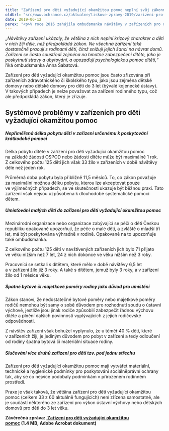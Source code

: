 ```yaml
---
title: "Zařízení pro děti vyžadující okamžitou pomoc neplní svůj zákonný účel"
oldUrl: "src/www.ochrance.cz/aktualne/tiskove-zpravy-2019/zarizeni-pro-deti-vyzadujici-okamzitou-pomoc-neplni-svuj-zakonny-ucel"
date: 2019-06-12
perex: "<p>V roce 2016 zahájila ombudsmanka návštěvy v zařízeních pro děti vyžadující okamžitou pomoc. Jedním z cílů bylo zjistit, jak vypadá krizová pomoc dětem a jejich rodinám. V čem pomoc spočívá a jak je úspěšná. Tato zařízení vznikla v roce 1999 a měla sloužit jako krizová zařízení pro děti, které se ocitly bez jakékoliv péče nebo byly jinak vážně ohroženy. Těm měla zařízení poskytnout péči po dobu nezbytnou, než se najde jiné a dlouhodobé řešení. Jak se však ukázalo po návštěvě jedenácti zařízení v průběhu tří let, současná praxe se od původního záměru značně posunula. V současnosti je v České republice provozováno celkem 60 zařízení pro děti vyžadující okamžitou pomoc.</p>"
---
```


<!-- imported from the old website -->

<p><i>„Návštěvy zařízení ukázaly, že většina z nich neplní krizový charakter a děti v nich žijí déle, než předpokládá zákon. Ne všechna zařízení také dostatečně pracují s rodinami dětí, čímž snižují jejich šanci na návrat domů. Zařízení se často soustředí zejména na hmotné zabezpečení dítěte, jako je poskytnutí stravy a ubytování, a upozaďují psychologickou pomoc dítěti,“</i> říká ombudsmanka Anna Šabatová.</p> <p>Zařízení pro děti vyžadující okamžitou pomoc jsou často zřizována při zařízeních zdravotnického či školského typu, jako jsou zejména dětské domovy nebo dětské domovy pro děti do 3 let (bývalé kojenecké ústavy). V takových případech je nelze považovat za zařízení rodinného typu, což ale předpokládá zákon, který je zřizuje.</p> <h2>Systémové problémy v zařízeních pro děti vyžadující okamžitou pomoc</h2> <h5>Nepřiměřená délka pobytu dětí v zařízení určenému k poskytování krátkodobé pomoci</h5> <p>Délka pobytu dítěte v zařízení pro děti vyžadující okamžitou pomoc na základě žádosti OSPOD nebo žádosti dítěte může být maximálně 1 rok. Z celkového počtu 125 dětí jich však 33 žilo v zařízeních v době návštěvy déle než jeden rok.</p> <p>Průměrná doba pobytu byla přibližně 11,5 měsíců. To, co zákon považuje za maximální možnou délku pobytu, kterou lze akceptovat pouze ve výjimečných případech, se ve skutečnosti ukazuje být běžnou praxí. Tato zařízení však nejsou uzpůsobena k dlouhodobé systematické pomoci dětem. </p> <h5>Umísťování malých dětí do zařízení pro děti vyžadující okamžitou pomoc</h5> <p>Mezinárodní organizace nebo organizace zabývající se péčí o děti Českou republiku opakovaně upozorňují, že péče o malé děti, a zvláště o mladší tří let, má být poskytována výhradně v rodině. Opakovaně na to upozorňuje také ombudsmanka.</p> <p>Z celkového počtu 125 dětí v navštívených zařízeních jich bylo 71 přijato ve věku nižším než 7 let, 24 z nich dokonce ve věku nižším než 3 roky.</p> <p>Pracovníci se setkali s dítětem, které mělo v době návštěvy 6,5 let a v zařízení žilo již 3 roky. A také s dítětem, jemuž byly 3 roky, a v zařízení žilo od 1 měsíce věku.</p> <h5>Špatné bytové či majetkové poměry rodiny jako důvod pro umístění</h5> <p>Zákon stanoví, že nedostatečné bytové poměry nebo majetkové poměry rodičů nemohou být samy o sobě důvodem pro rozhodnutí soudu o ústavní výchově, jestliže jsou jinak rodiče způsobilí zabezpečit řádnou výchovu dítěte a plnění dalších povinností vyplývajících z jejich rodičovské odpovědnosti.</p> <p>Z návštěv zařízení však bohužel vyplynulo, že u téměř 40 % dětí, které v zařízeních žijí, je jediným důvodem pro pobyt v zařízení a tedy odloučení od rodiny špatná bytová či materiální situace rodiny.</p> <h5>Slučování více druhů zařízení pro děti tzv. pod jednu střechu</h5> <p>Zařízení pro děti vyžadující okamžitou pomoc mají vytvářet materiální, technické a hygienické podmínky pro poskytování sociálněprávní ochrany tak, aby se co nejvíce podobaly podmínkám v přirozeném rodinném prostředí.</p> <p>Praxe je však taková, že většina zařízení pro děti vyžadující okamžitou pomoc (celkem 33 z 60 aktuálně fungujících) není zřízena samostatně, ale je součástí některého ze zařízení pro výkon ústavní výchovy nebo dětských domovů pro děti do 3 let věku.</p><p></p><p><b>Závěrečná zpráva: <a title="Otevření do nového okna" href="https://www.ochrance.cz/fileadmin/user_upload/ochrana_osob/ZARIZENI/Ustavni_vychova/2019_0110_Zprava_DET_zarizeni_pro_deti_A4_CS_04_web.pdf" target="_blank"><img alt="" src="https://www.ochrance.cz/typo3/ext/od_linkdesc/icons/pdf.gif" class="od_linkdesc_icon" /> Zařízení pro děti vyžadující okamžitou pomoc</a> (1.4 MB, Adobe Acrobat dokument)</b></p>
